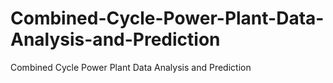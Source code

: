 # Combined-Cycle-Power-Plant-Data-Analysis-and-Prediction
Combined Cycle Power Plant Data Analysis and Prediction
